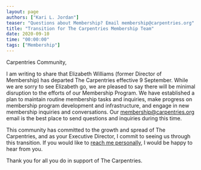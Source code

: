 ```yaml
---
layout: page
authors: ["Kari L. Jordan"]
teaser: "Questions about Membership? Email membership@carpentries.org"
title: "Transition for The Carpentries Membership Team"
date: 2020-09-10
time: "00:00:00"
tags: ["Membership"]
---
```

Carpentries Community,

I am writing to share that Elizabeth Williams (former Director of Membership) has departed The Carpentries effective 9 September. While we are sorry to see Elizabeth go, we are pleased to say there will be minimal disruption to the efforts of our Membership Program. We have established a plan to maintain routine membership tasks and inquiries, make progress on membership program development and infrastructure, and engage in new membership inquiries and conversations. Our [membership@carpentries.org](mailto:membership@carpentries.org) email is the best place to send questions and inquiries during this time.

This community has committed to the growth and spread of The Carpentries, and as your Executive Director, I commit to seeing us through this transition. If you would like to [reach me personally](mailto:kariljordan@carpentries.org), I would be happy to hear from you.

Thank you for all you do in support of The Carpentries.
